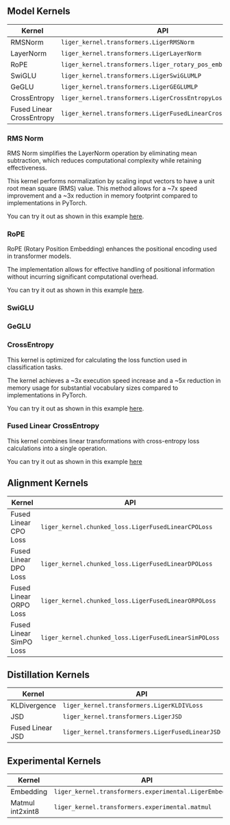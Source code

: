 ## Model Kernels

| **Kernel**                      | **API**                                                     |
|---------------------------------|-------------------------------------------------------------|
| RMSNorm                         | `liger_kernel.transformers.LigerRMSNorm`                    |
| LayerNorm                       | `liger_kernel.transformers.LigerLayerNorm`                  |
| RoPE                            | `liger_kernel.transformers.liger_rotary_pos_emb`            |
| SwiGLU                          | `liger_kernel.transformers.LigerSwiGLUMLP`                  |
| GeGLU                           | `liger_kernel.transformers.LigerGEGLUMLP`                   |
| CrossEntropy                    | `liger_kernel.transformers.LigerCrossEntropyLoss`           |
| Fused Linear CrossEntropy         | `liger_kernel.transformers.LigerFusedLinearCrossEntropyLoss`|

### RMS Norm

RMS Norm simplifies the LayerNorm operation by eliminating mean subtraction, which reduces computational complexity while retaining effectiveness. 

This kernel performs normalization by scaling input vectors to have a unit root mean square (RMS) value. This method allows for a ~7x speed improvement and a ~3x reduction in memory footprint compared to
implementations in PyTorch.

You can try it out as shown in this example [here](https://colab.research.google.com/drive/1CQYhul7MVG5F0gmqTBbx1O1HgolPgF0M?usp=sharing).

### RoPE

RoPE (Rotary Position Embedding) enhances the positional encoding used in transformer models.

The implementation allows for effective handling of positional information without incurring significant computational overhead.

You can try it out as shown in this example [here](https://colab.research.google.com/drive/1llnAdo0hc9FpxYRRnjih0l066NCp7Ylu?usp=sharing).

### SwiGLU 

### GeGLU 

### CrossEntropy

This kernel is optimized for calculating the loss function used in classification tasks. 

The  kernel achieves a ~3x execution speed increase and a ~5x reduction in memory usage for substantial vocabulary sizes compared to implementations in PyTorch.

You can try it out as shown in this example [here](https://colab.research.google.com/drive/1WgaU_cmaxVzx8PcdKB5P9yHB6_WyGd4T?usp=sharing).

### Fused Linear CrossEntropy

This kernel combines linear transformations with cross-entropy loss calculations into a single operation.

You can try it out as shown in this example [here](https://colab.research.google.com/drive/1Z2QtvaIiLm5MWOs7X6ZPS1MN3hcIJFbj?usp=sharing)

## Alignment Kernels

| **Kernel**                      | **API**                                                     |
|---------------------------------|-------------------------------------------------------------|
| Fused Linear CPO Loss           | `liger_kernel.chunked_loss.LigerFusedLinearCPOLoss`       |
| Fused Linear DPO Loss           | `liger_kernel.chunked_loss.LigerFusedLinearDPOLoss`       |
| Fused Linear ORPO Loss          | `liger_kernel.chunked_loss.LigerFusedLinearORPOLoss`      |
| Fused Linear SimPO Loss         | `liger_kernel.chunked_loss.LigerFusedLinearSimPOLoss`     |

## Distillation Kernels

| **Kernel**                      | **API**                                                     |
|---------------------------------|-------------------------------------------------------------|
| KLDivergence                    | `liger_kernel.transformers.LigerKLDIVLoss`                  |
| JSD                             | `liger_kernel.transformers.LigerJSD`                        |
| Fused Linear JSD                  | `liger_kernel.transformers.LigerFusedLinearJSD`             |

## Experimental Kernels

| **Kernel**                      | **API**                                                     |
|---------------------------------|-------------------------------------------------------------|
| Embedding                       | `liger_kernel.transformers.experimental.LigerEmbedding`     |
| Matmul int2xint8                | `liger_kernel.transformers.experimental.matmul` |